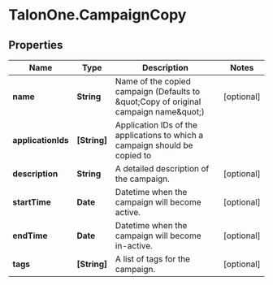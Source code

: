 # TalonOne.CampaignCopy

## Properties

Name | Type | Description | Notes
------------ | ------------- | ------------- | -------------
**name** | **String** | Name of the copied campaign (Defaults to \&quot;Copy of original campaign name\&quot;) | [optional] 
**applicationIds** | **[String]** | Application IDs of the applications to which a campaign should be copied to | 
**description** | **String** | A detailed description of the campaign. | [optional] 
**startTime** | **Date** | Datetime when the campaign will become active. | [optional] 
**endTime** | **Date** | Datetime when the campaign will become in-active. | [optional] 
**tags** | **[String]** | A list of tags for the campaign. | [optional] 


